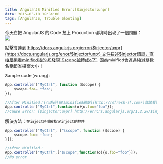```yaml
---
title: AngularJS Minified Error:[$injector:unpr]
date: 2015-03-10 18:04:00
tags: [AngularJS, Trouble Shooting]
---
```


今天在把 AngularJS 的 Code 放上 Production 環境時出現了一個問題：  
![](http://4.bp.blogspot.com/-y1VBPBSgoJ0/VP7APyORTuI/AAAAAAAAJ3g/1ErKGiWOZes/s1600/188%E9%87%91%E5%AE%9D%E5%8D%9A%2B_%2B%E9%87%91%E8%9E%8D%E6%8A%95%E6%B3%A8%EF%BC%8C%E6%82%A8%E6%9C%80%E7%90%86%E6%83%B3%E7%9A%84%E6%8A%95%E8%B5%84%E7%90%86%E8%B4%A2%E5%9C%BA%E6%89%80%E3%80%82-000069.jpg)
<!-- more -->

點擊會連到[https://docs.angularjs.org/error/$injector/unpr](https://docs.angularjs.org/error/$injector/unpr) 文件描述$injector錯誤，直接展開看minified後的JS發現`$scope被轉成a了`, 因為minified會透過縮減變數名稱節省檔案大小！

Sample code (wrong) :

```Javascript
App.controller("MyCtrl", function ($scope) {  
    $scope.foo= "foo";  
});  

//After Minified：(可透過[線上minified網站](http://refresh-sf.com/)試試看)
App.controller("MyCtrl",function(o){o.foo="foo"});
//Cause Error: [$injector:unpr] http://errors.angularjs.org/1.2.26/$injector/unpr?.....
```

解決方法：`在inject時明確指定inject的物件`
```Javascript
App.controller("MyCtrl", ["$scope", function ($scope) {  
    $scope.foo= "foo";  
}]);

//After Minified：
App.controller("MyCtrl",["$scope",function(o){o.foo="foo"}]);
//No error
```
